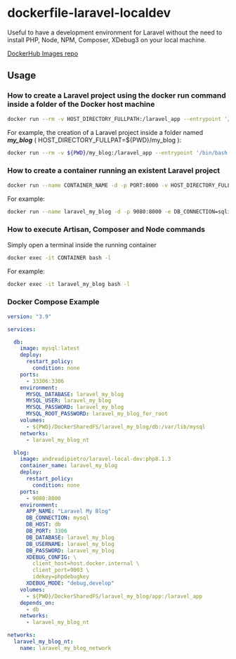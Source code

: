 # dockerfile-laravel-localdev

Useful to have a development environment for Laravel without the need to install PHP, Node, NPM, Composer, XDebug3 on your local machine.

[DockerHub Images repo](https://hub.docker.com/r/andreadipietro/laravel-local-dev)

## Usage

### How to create a Laravel project using the **docker run** command inside a folder of the Docker host machine

```sh
docker run --rm -v HOST_DIRECTORY_FULLPATH:/laravel_app --entrypoint '/bin/bash' andreadipietro/laravel-local-dev:php8.1.3 -c 'composer create-project laravel/laravel /laravel_app'
```

For example, the creation of a Laravel project inside a folder named _**my_blog**_ ( HOST_DIRECTORY_FULLPAT=${PWD}/my_blog ):

```sh
docker run --rm -v ${PWD}/my_blog:/laravel_app --entrypoint '/bin/bash' andreadipietro/laravel-local-dev:php8.1.3 -c 'composer create-project laravel/laravel /laravel_app'
```

### How to create a container running an existent Laravel project

```sh
docker run --name CONTAINER_NAME -d -p PORT:8000 -v HOST_DIRECTORY_FULLPAT:/laravel_app andreadipietro/laravel-local-dev:php8.1.3
```

For example:

```sh
docker run --name laravel_my_blog -d -p 9080:8000 -e DB_CONNECTION=sqlite -v ${PWD}/my_blog:/laravel_app andreadipietro/laravel-local-dev:php8.1.3
```

### How to execute Artisan, Composer and Node commands

Simply open a terminal inside the running container

```sh
docker exec -it CONTAINER bash -l
```

For example:

```sh
docker exec -it laravel_my_blog bash -l
```

### Docker Compose Example

```yml
version: "3.9"

services:

  db:
    image: mysql:latest
    deploy:
      restart_policy:
        condition: none
    ports:
      - 33306:3306
    environment:
      MYSQL_DATABASE: laravel_my_blog
      MYSQL_USER: laravel_my_blog
      MYSQL_PASSWORD: laravel_my_blog
      MYSQL_ROOT_PASSWORD: laravel_my_blog_for_root
    volumes:
      - ${PWD}/DockerSharedFS/laravel_my_blog/db:/var/lib/mysql
    networks:
      - laravel_my_blog_nt

  blog:
    image: andreadipietro/laravel-local-dev:php8.1.3
    container_name: laravel_my_blog
    deploy:
      restart_policy:
        condition: none
    ports:
      - 9080:8000
    environment:
      APP_NAME: "Laravel My Blog"
      DB_CONNECTION: mysql
      DB_HOST: db
      DB_PORT: 3306
      DB_DATABASE: laravel_my_blog
      DB_USERNAME: laravel_my_blog
      DB_PASSWORD: laravel_my_blog
      XDEBUG_CONFIG: \
        client_host=host.docker.internal \
        client_port=9003 \
        idekey=phpdebugkey
      XDEBUG_MODE: "debug,develop"
    volumes:
      - ${PWD}/DockerSharedFS/laravel_my_blog/app:/laravel_app
    depends_on: 
      - db
    networks:
      - laravel_my_blog_nt

networks:
  laravel_my_blog_nt:
    name: laravel_my_blog_network

```

